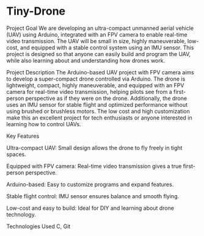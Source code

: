 # Tiny-Drone
Project Goal
We are developing an ultra-compact unmanned aerial vehicle (UAV) using Arduino, integrated with an FPV camera to enable real-time video transmission. The UAV will be small in size, highly maneuverable, low-cost, and equipped with a stable control system using an IMU sensor. This project is designed so that anyone can easily build and program the UAV, while also learning about and understanding how drones work.

Project Description
The Arduino-based UAV project with FPV camera aims to develop a super-compact drone controlled via Arduino. The drone is lightweight, compact, highly maneuverable, and equipped with an FPV camera for real-time video transmission, helping pilots see from a first-person perspective as if they were on the drone. Additionally, the drone uses an IMU sensor for stable flight and optimized performance without using brushed or brushless motors. The low cost and high customization make this an excellent project for tech enthusiasts or anyone interested in learning how to control UAVs.

Key Features

Ultra-compact UAV: Small design allows the drone to fly freely in tight spaces.

Equipped with FPV camera: Real-time video transmission gives a true first-person perspective.

Arduino-based: Easy to customize programs and expand features.

Stable flight control: IMU sensor ensures balance and smooth flying.

Low-cost and easy to build: Ideal for DIY and learning about drone technology.

Technologies Used
C, Git
